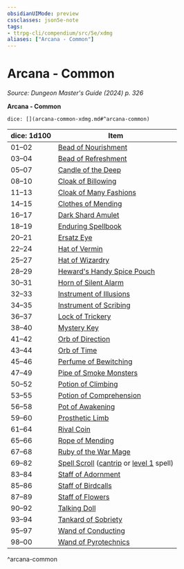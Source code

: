 ```yaml
---
obsidianUIMode: preview
cssclasses: json5e-note
tags:
- ttrpg-cli/compendium/src/5e/xdmg
aliases: ["Arcana - Common"]
---
```

# Arcana - Common
*Source: Dungeon Master's Guide (2024) p. 326* 

**Arcana - Common**

`dice: [](arcana-common-xdmg.md#^arcana-common)`

| dice: 1d100 | Item |
|-------------|------|
| 01–02 | [Bead of Nourishment](Misc%20Files/CLI/compendium/items/bead-of-nourishment-xdmg.md) |
| 03–04 | [Bead of Refreshment](Misc%20Files/CLI/compendium/items/bead-of-refreshment-xdmg.md) |
| 05–07 | [Candle of the Deep](Misc%20Files/CLI/compendium/items/candle-of-the-deep-xdmg.md) |
| 08–10 | [Cloak of Billowing](Misc%20Files/CLI/compendium/items/cloak-of-billowing-xdmg.md) |
| 11–13 | [Cloak of Many Fashions](Misc%20Files/CLI/compendium/items/cloak-of-many-fashions-xdmg.md) |
| 14–15 | [Clothes of Mending](Misc%20Files/CLI/compendium/items/clothes-of-mending-xdmg.md) |
| 16–17 | [Dark Shard Amulet](Misc%20Files/CLI/compendium/items/dark-shard-amulet-xdmg.md) |
| 18–19 | [Enduring Spellbook](Misc%20Files/CLI/compendium/items/enduring-spellbook-xdmg.md) |
| 20–21 | [Ersatz Eye](Misc%20Files/CLI/compendium/items/ersatz-eye-xdmg.md) |
| 22–24 | [Hat of Vermin](Misc%20Files/CLI/compendium/items/hat-of-vermin-xdmg.md) |
| 25–27 | [Hat of Wizardry](Misc%20Files/CLI/compendium/items/hat-of-wizardry-xdmg.md) |
| 28–29 | [Heward's Handy Spice Pouch](Misc%20Files/CLI/compendium/items/hewards-handy-spice-pouch-xdmg.md) |
| 30–31 | [Horn of Silent Alarm](Misc%20Files/CLI/compendium/items/horn-of-silent-alarm-xdmg.md) |
| 32–33 | [Instrument of Illusions](Misc%20Files/CLI/compendium/items/instrument-of-illusions-xdmg.md) |
| 34–35 | [Instrument of Scribing](Misc%20Files/CLI/compendium/items/instrument-of-scribing-xdmg.md) |
| 36–37 | [Lock of Trickery](Misc%20Files/CLI/compendium/items/lock-of-trickery-xdmg.md) |
| 38–40 | [Mystery Key](Misc%20Files/CLI/compendium/items/mystery-key-xdmg.md) |
| 41–42 | [Orb of Direction](Misc%20Files/CLI/compendium/items/orb-of-direction-xdmg.md) |
| 43–44 | [Orb of Time](Misc%20Files/CLI/compendium/items/orb-of-time-xdmg.md) |
| 45–46 | [Perfume of Bewitching](Misc%20Files/CLI/compendium/items/perfume-of-bewitching-xdmg.md) |
| 47–49 | [Pipe of Smoke Monsters](Misc%20Files/CLI/compendium/items/pipe-of-smoke-monsters-xdmg.md) |
| 50–52 | [Potion of Climbing](Misc%20Files/CLI/compendium/items/potion-of-climbing-xdmg.md) |
| 53–55 | [Potion of Comprehension](Misc%20Files/CLI/compendium/items/potion-of-comprehension-xdmg.md) |
| 56–58 | [Pot of Awakening](Misc%20Files/CLI/compendium/items/pot-of-awakening-xdmg.md) |
| 59–60 | [Prosthetic Limb](Misc%20Files/CLI/compendium/items/prosthetic-limb-xdmg.md) |
| 61–64 | [Rival Coin](Misc%20Files/CLI/compendium/items/rival-coin-xdmg.md) |
| 65–66 | [Rope of Mending](Misc%20Files/CLI/compendium/items/rope-of-mending-xdmg.md) |
| 67–68 | [Ruby of the War Mage](Misc%20Files/CLI/compendium/items/ruby-of-the-war-mage-xdmg.md) |
| 69–82 | [Spell Scroll](Misc%20Files/CLI/compendium/items/spell-scroll-xdmg.md) ([cantrip](Misc%20Files/CLI/compendium/items/spell-scroll-cantrip-xdmg.md) or [level 1](Misc%20Files/CLI/compendium/items/spell-scroll-level-1-xdmg.md) spell) |
| 83–84 | [Staff of Adornment](Misc%20Files/CLI/compendium/items/staff-of-adornment-xdmg.md) |
| 85–86 | [Staff of Birdcalls](Misc%20Files/CLI/compendium/items/staff-of-birdcalls-xdmg.md) |
| 87–89 | [Staff of Flowers](Misc%20Files/CLI/compendium/items/staff-of-flowers-xdmg.md) |
| 90–92 | [Talking Doll](Misc%20Files/CLI/compendium/items/talking-doll-xdmg.md) |
| 93–94 | [Tankard of Sobriety](Misc%20Files/CLI/compendium/items/tankard-of-sobriety-xdmg.md) |
| 95–97 | [Wand of Conducting](Misc%20Files/CLI/compendium/items/wand-of-conducting-xdmg.md) |
| 98–00 | [Wand of Pyrotechnics](Misc%20Files/CLI/compendium/items/wand-of-pyrotechnics-xdmg.md) |
^arcana-common